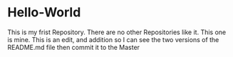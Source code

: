 # Hello-World
This is my frist Repository. There are no other Repositories like it. This one is mine.
This is an edit, and addition so I can see the two versions of the README.md file then commit it to the Master
